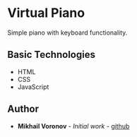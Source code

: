  # Virtual Piano

Simple piano with keyboard functionality. 

 ## Basic Technologies
 
 * HTML
 * CSS 
 * JavaScript

 ## Author
 
 * **Mikhail Voronov** - *Initial work* - [github](https://github.com/sMkjke)
